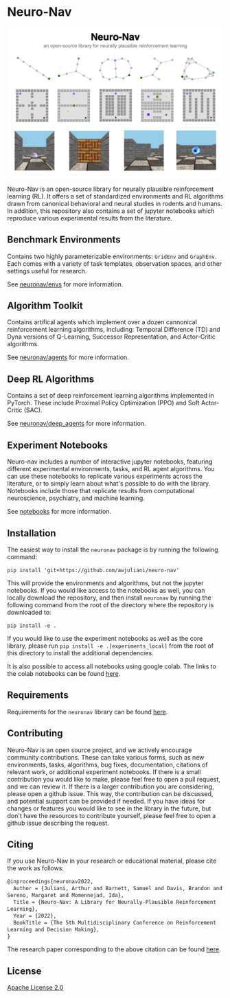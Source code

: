 # Neuro-Nav

![Example environments](/images/banner.png)

Neuro-Nav is an open-source library for neurally plausible reinforcement learning (RL). It offers a set of standardized environments and RL algorithms drawn from canonical behavioral and neural studies in rodents and humans. In addition, this repository also contains a set of jupyter notebooks which reproduce various experimental results from the literature.

## Benchmark Environments

Contains two highly parameterizable environments: `GridEnv` and `GraphEnv`. Each comes with a variety of task templates, observation spaces, and other settings useful for research.

See [neuronav/envs](./neuronav/envs) for more information.

## Algorithm Toolkit

Contains artifical agents which implement over a dozen cannonical reinforcement learning algorithms, including: Temporal Difference (TD) and Dyna versions of Q-Learning, Successor Representation, and Actor-Critic algorithms.

See [neuronav/agents](./neuronav/agents) for more information.

## Deep RL Algorithms

Contains a set of deep reinforcement learning algorithms implemented in PyTorch. These include Proximal Policy Optimization (PPO) and Soft Actor-Critic (SAC).

See [neuronav/deep_agents](./neuronav/deep_agents) for more information.

## Experiment Notebooks

Neuro-nav includes a number of interactive jupyter notebooks, featuring different experimental environments, tasks, and RL agent algorithms. You can use these notebooks to replicate various experiments across the literature, or to simply learn about what's possible to do with the library. Notebooks include those that replicate results from computational neuroscience, psychiatry, and machine learning.

See [notebooks](./notebooks) for more information.

## Installation

The easiest way to install the `neuronav` package is by running the following command:

```
pip install 'git+https://github.com/awjuliani/neuro-nav'
```

This will provide the environments and algorithms, but not the jupyter notebooks. If you would like access to the notebooks as well, you can locally download the repository, and then install `neuronav` by running the following command from the root of the directory where the repository is downloaded to:

```
pip install -e .
```

If you would like to use the experiment notebooks as well as the core library, please run `pip install -e .[experiments_local]` from the root of this directory to install the additional dependencies.

It is also possible to access all notebooks using google colab. The links to the colab notebooks can be found [here](./notebooks/README.md).

## Requirements

Requirements for the `neuronav` library can be found [here](./setup.py).

## Contributing

Neuro-Nav is an open source project, and we actively encourage community contributions.
These can take various forms, such as new environments, tasks, algorithms, bug fixes, documentation, citations of relevant work, or additional experiment notebooks.
If there is a small contribution you would like to make, please feel free to open a pull request, and we can review it.
If there is a larger contribution you are considering, please open a github issue. This way, the contribution can be discussed, and potential support can be provided if needed.
If you have ideas for changes or features you would like to see in the library in the future, but don't have the resources to contribute yourself, please feel free to open a github issue describing the request.

## Citing

If you use Neuro-Nav in your research or educational material, please cite the work as follows:

```
@inproceedings{neuronav2022,
  Author = {Juliani, Arthur and Barnett, Samuel and Davis, Brandon and Sereno, Margaret and Momennejad, Ida},
  Title = {Neuro-Nav: A Library for Neurally-Plausible Reinforcement Learning},
  Year = {2022},
  BookTitle = {The 5th Multidisciplinary Conference on Reinforcement Learning and Decision Making},
}
```

The research paper corresponding to the above citation can be found [here](https://arxiv.org/abs/2206.03312).

## License

[Apache License 2.0](./LICENSE.md)
